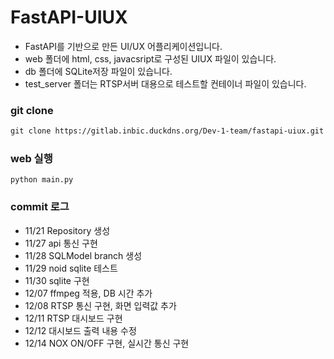 # FastAPI-UIUX
* FastAPI를 기반으로 만든 UI/UX 어플리케이션입니다.
* web 폴더에 html, css, javacsript로 구성된 UIUX 파일이 있습니다.
* db 폴더에 SQLite저장 파일이 있습니다.
* test_server 폴더는 RTSP서버 대용으로 테스트할 컨테이너 파일이 있습니다.


### git clone 
```Dockerfile
git clone https://gitlab.inbic.duckdns.org/Dev-1-team/fastapi-uiux.git
```


### web 실행
```
python main.py

```

### commit 로그
* 11/21 Repository 생성
* 11/27 api 통신 구현
* 11/28 SQLModel branch 생성
* 11/29 noid sqlite 테스트
* 11/30 sqlite 구현
* 12/07 ffmpeg 적용, DB 시간 추가
* 12/08 RTSP 통신 구현, 화면 입력값 추가
* 12/11 RTSP 대시보드 구현
* 12/12 대시보드 출력 내용 수정
* 12/14 NOX ON/OFF 구현, 실시간 통신 구현